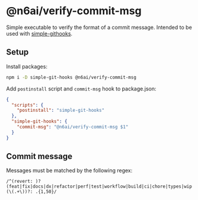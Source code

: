 # @n6ai/verify-commit-msg

Simple executable to verify the format of a commit message. Intended to be used with [simple-githooks](https://github.com/toplenboren/simple-git-hooks).

## Setup

Install packages:

```bash
npm i -D simple-git-hooks @n6ai/verify-commit-msg
```

Add `postinstall` script and `commit-msg` hook to package.json:

```json
{
  "scripts": {
    "postinstall": "simple-git-hooks"
  },
  "simple-git-hooks": {
    "commit-msg": "@n6ai/verify-commit-msg $1"
  }
}
```

## Commit message

Messages must be matched by the following regex:

```text
/^(revert: )?(feat|fix|docs|dx|refactor|perf|test|workflow|build|ci|chore|types|wip|release|deps)(\(.+\))?: .{1,50}/
```
